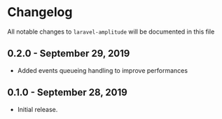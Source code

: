 # Changelog

All notable changes to `laravel-amplitude` will be documented in this file

## 0.2.0 - September 29, 2019

- Added events queueing handling to improve performances

## 0.1.0 - September 28, 2019

- Initial release.
